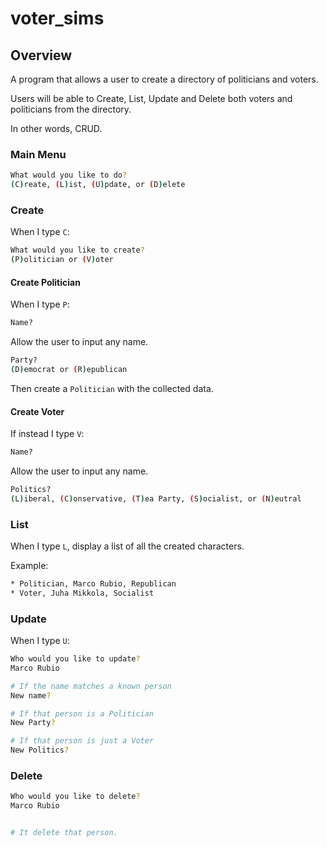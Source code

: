 # voter_sims


## Overview

A program that allows a user to create a directory of politicians and voters.

Users will be able to Create, List, Update and Delete both voters and politicians from the directory. 

In other words, CRUD.

### Main Menu

```sh
What would you like to do?
(C)reate, (L)ist, (U)pdate, or (D)elete
```

### Create

When I type `C`:

```sh
What would you like to create?
(P)olitician or (V)oter
```

#### Create Politician

When I type `P`:

```sh
Name?
```
Allow the user to input any name.

```sh
Party?
(D)emocrat or (R)epublican
```
Then create a `Politician` with the collected data.

#### Create Voter

If instead I type `V`:

```sh
Name?
```
Allow the user to input any name.

```sh
Politics?
(L)iberal, (C)onservative, (T)ea Party, (S)ocialist, or (N)eutral
```

### List

When I type `L`, display a list of all the created characters.

Example:

```sh
* Politician, Marco Rubio, Republican
* Voter, Juha Mikkola, Socialist
```

### Update

When I type `U`:

```sh
Who would you like to update?
Marco Rubio

# If the name matches a known person
New name?

# If that person is a Politician
New Party?

# If that person is just a Voter
New Politics?
```

### Delete

```sh
Who would you like to delete?
Marco Rubio


# It delete that person.
```
